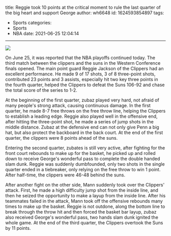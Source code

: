 title: Reggie took 10 points at the critical moment to rule the last quarter of the big heart and support George
author: wh6648
id: 1624593854897
tags: 
- Sports
categories: 
- Sports
- NBA
date: 2021-06-25 12:04:14
---
![](https://p1.itc.cn/q_70/images01/20210625/c02c9548250f48a5b5d6b7b8292cbd3a.jpeg)


On June 25, it was reported that the NBA playoffs continued today. The third match between the clippers and the suns in the Western Conference finals opened. The main point guard Reggie Jackson of the Clippers had an excellent performance. He made 9 of 17 shots, 3 of 8 three-point shots, contributed 23 points and 3 assists, especially hit two key three points in the fourth quarter, helped the Clippers to defeat the Suns 106-92 and chase the total score of the series to 1-2.

At the beginning of the first quarter, zubaz played very hard, not afraid of many people's strong attack, causing continuous damage. In the first quarter, he made 8-7 free throws on the free throw line, helping the Clippers to establish a leading edge. Reggie also played well in the offensive end, after hitting the three-point shot, he made a series of jump shots in the middle distance. Zubaz at the defensive end can not only give Penn a big hat, but also protect the backboard in the back court. At the end of the first quarter, the clippers were 8 points ahead of the suns.

Entering the second quarter, zubates is still very active, after fighting for the front court rebounds to make up for the basket, he picked up and rolled down to receive George's wonderful pass to complete the double handed slam dunk. Reggie was suddenly dumbfounded, only two shots in the single quarter ended in a tiebreaker, only relying on the free throw to win 1 point. After half-time, the clippers were 46-48 behind the suns.

After another fight on the other side, Mann suddenly took over the Clippers' attack. First, he made a high difficulty jump shot from the inside line, and then he seized the opportunity to make a layup from the inside line. After his teammates failed in the attack, Mann took off the offensive rebounds many times to make up the basket. Reggie is not outdone, along the bottom line to break through the throw hit and then forced the basket bar layup, zubaz also received George's wonderful pass, two hands slam dunk ignited the whole game. At the end of the third quarter, the Clippers overtook the Suns by 11 points.


